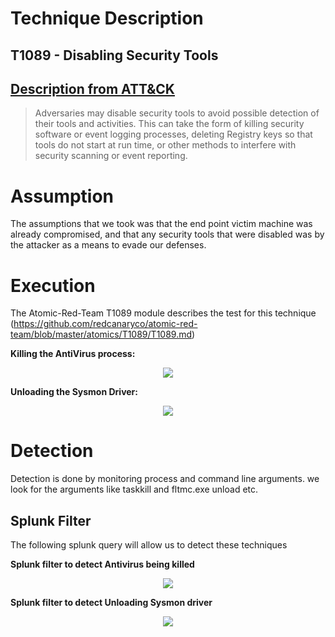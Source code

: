 # Technique Description

## T1089 - Disabling Security Tools
## [Description from ATT&CK](https://attack.mitre.org/techniques/T1089/)
<blockquote>
Adversaries may disable security tools to avoid possible detection of their tools and activities. This can take the form of killing security software or event logging processes, deleting Registry keys so that tools do not start at run time, or other methods to interfere with security scanning or event reporting.
</blockquote>

# Assumption
The assumptions that we took was that the end point victim machine was already compromised, and that any security tools that were disabled was by the attacker as a means to evade our defenses.

# Execution
The Atomic-Red-Team T1089 module describes the test for this technique (https://github.com/redcanaryco/atomic-red-team/blob/master/atomics/T1089/T1089.md)

<b>Killing the AntiVirus process:</b>
<p align="center">
  <img src="https://github.com/ayusuf15/DPI911SSA-Project-Group3/blob/master/Defense-Evasion/Disabling%20Security%20Tools%20-%20T1089/Screenshots/Disabling-Antivirus.PNG">
</p>

<b>Unloading the Sysmon Driver:</b>
<p align="center">
  <img src="https://github.com/ayusuf15/DPI911SSA-Project-Group3/blob/master/Defense-Evasion/Disabling%20Security%20Tools%20-%20T1089/Screenshots/Disabling-Sysmon.PNG">
</p>

# Detection
Detection is done by monitoring process and command line arguments. we look for the arguments like taskkill and fltmc.exe unload etc.

## Splunk Filter
The following splunk query will allow us to detect these techniques

<b>Splunk filter to detect Antivirus being killed</b>
<p align="center">
  <img src="https://github.com/ayusuf15/DPI911SSA-Project-Group3/blob/master/Defense-Evasion/Disabling%20Security%20Tools%20-%20T1089/Screenshots/Splunk-Antivirus.PNG">
</p>

<b>Splunk filter to detect Unloading Sysmon driver</b>
<p align="center">
  <img src="https://github.com/ayusuf15/DPI911SSA-Project-Group3/blob/master/Defense-Evasion/Disabling%20Security%20Tools%20-%20T1089/Screenshots/Splunk-Sysmon.PNG">
</p>
